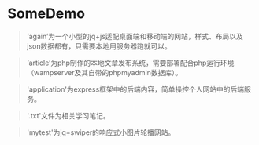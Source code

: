 # SomeDemo
>‘again’为一个小型的jq+js适配桌面端和移动端的网站，样式、布局以及json数据都有，只需要本地用服务器跑就可以。

>‘article’为php制作的本地文章发布系统，需要部署配合php运行环境（wampserver及其自带的phpmyadmin数据库）。

>'application'为express框架中的后端内容，简单操控个人网站中的后端服务。

>'.txt'文件为相关学习笔记。

>'mytest'为jq+swiper的响应式小图片轮播网站。
